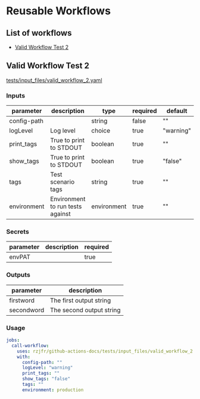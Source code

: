 # <!-- BEGIN_GH_DOCS_TITLE -->Reusable Workflows<!-- END_GH_DOCS_TITLE -->

## <!-- BEGIN_GH_DOCS_CONTENTS_TABLE_TITLE -->List of workflows<!-- END_GH_DOCS_CONTENTS_TABLE_TITLE -->

<!-- BEGIN_GH_DOCS_CONTENTS_TABLE_ITEM -->

- [Valid Workflow Test 2](#valid-workflow-test-2)
<!-- END_GH_DOCS_CONTENTS_TABLE_ITEM -->

## <!-- BEGIN_GH_DOCS_NAME_VALID_WORKFLOW_TEST_2 -->Valid Workflow Test 2<!-- END_GH_DOCS_NAME_VALID_WORKFLOW_TEST_2 -->

<!-- BEGIN_GH_DOCS_DESCRIPTION_VALID_WORKFLOW_TEST_2 -->

[tests/input_files/valid_workflow_2.yaml](valid_workflow_2.yaml)

<!-- END_GH_DOCS_DESCRIPTION_VALID_WORKFLOW_TEST_2 -->

### Inputs

<!-- BEGIN_GH_DOCS_INPUTS_VALID_WORKFLOW_TEST_2 -->

| parameter   | description                      | type        | required | default   |
| ----------- | -------------------------------- | ----------- | -------- | --------- |
| config-path |                                  | string      | false    | ""        |
| logLevel    | Log level                        | choice      | true     | "warning" |
| print_tags  | True to print to STDOUT          | boolean     | true     | ""        |
| show_tags   | True to print to STDOUT          | boolean     | true     | "false"   |
| tags        | Test scenario tags               | string      | true     | ""        |
| environment | Environment to run tests against | environment | true     | ""        |

<!-- END_GH_DOCS_INPUTS_VALID_WORKFLOW_TEST_2 -->

### Secrets

<!-- BEGIN_GH_DOCS_SECRETS_VALID_WORKFLOW_TEST_2 -->

| parameter | description | required |
| --------- | ----------- | -------- |
| envPAT    |             | true     |

<!-- END_GH_DOCS_SECRETS_VALID_WORKFLOW_TEST_2 -->

### Outputs

<!-- BEGIN_GH_DOCS_OUTPUTS_VALID_WORKFLOW_TEST_2 -->

| parameter  | description              |
| ---------- | ------------------------ |
| firstword  | The first output string  |
| secondword | The second output string |

<!-- END_GH_DOCS_OUTPUTS_VALID_WORKFLOW_TEST_2 -->

### Usage

<!-- BEGIN_GH_DOCS_USAGE_VALID_WORKFLOW_TEST_2 -->

```yaml
jobs:
  call-workflow:
    uses: rzjfr/github-actions-docs/tests/input_files/valid_workflow_2.yaml@main
    with:
      config-path: ""
      logLevel: "warning"
      print_tags: ""
      show_tags: "false"
      tags: ""
      environment: production
```

<!-- END_GH_DOCS_USAGE_VALID_WORKFLOW_TEST_2 -->
